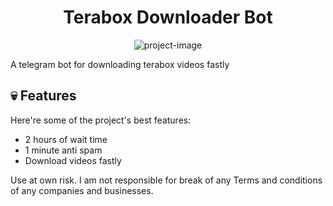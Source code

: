 <h1 align="center" id="title">Terabox Downloader Bot</h1>

<p align="center"><img src="https://socialify.git.ci/MaviMods/terabox-bot/image?description=1&font=KoHo&forks=1&issues=1&language=1&name=1&owner=1&pattern=Circuit%20Board&pulls=1&stargazers=1&theme=Dark" alt="project-image"></p>

<p id="description">A telegram bot for downloading terabox videos fastly</p>

<h2>💀 Features</h2>

Here're some of the project's best features:

- 2 hours of wait time
- 1 minute anti spam
- Download videos fastly

Use at own risk. I am not responsible for break of any Terms and conditions of any companies and businesses.
